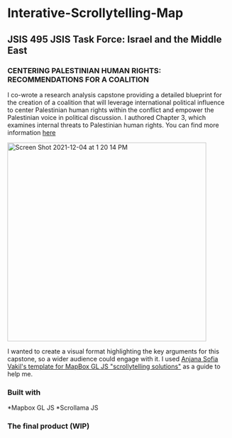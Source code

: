 # Interative-Scrollytelling-Map
## JSIS 495 JSIS Task Force: Israel and the Middle East
### CENTERING PALESTINIAN HUMAN RIGHTS: RECOMMENDATIONS FOR A COALITION

I co-wrote a research analysis capstone providing a detailed blueprint for the creation of a coalition that will leverage international political influence to center Palestinian human rights within the conflict and empower the Palestinian voice in political discussion. I authored Chapter 3, which examines internal threats to Palestinian human rights. You can find more information [here](https://jsis.washington.edu/news/jsis-495-i-jim-wellman-israel-and-the-middle-east/)

<img width="448" alt="Screen Shot 2021-12-04 at 1 20 14 PM" src="https://user-images.githubusercontent.com/75241036/144724876-e9872419-57f3-448c-87a2-54e6464e6f5e.png">

I wanted to create a visual format highlighting the key arguments for this capstone, so a wider audience could engage with it. I used [Anjana Sofia Vakil's template for MapBox GL JS "scrollytelling solutions"](https://github.com/vakila/mapbox-concatenate-workshop/blob/master/scrollytelling/DOCUMENTATION.md) as a guide to help me. 

### Built with
*Mapbox GL JS
*Scrollama JS

### The final product (WIP)
